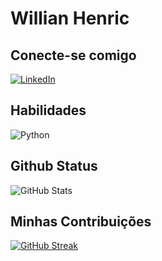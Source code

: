 # Willian Henric

## Conecte-se comigo
[![LinkedIn](https://img.shields.io/badge/LinkedIn-000?style=for-the-badge&logo=linkedin&logoColor=0E76A8)](https://www.linkedin.com/in/willian-henrique-7b5b67238/)

## Habilidades
![Python](https://img.shields.io/badge/Python-000?style=for-the-badge&logo=python)

## Github Status
![GitHub Stats](https://github-readme-stats.vercel.app/api?username=willianhenric&theme=transparent&bg_color=000&border_color=30A3DC&show_icons=true&icon_color=30A3DC&title_color=E94D5F&text_color=FFF)

## Minhas Contribuições
[![GitHub Streak](https://streak-stats.demolab.com/?user=willianhenric&theme=bear&background=000&border=30A3DC&dates=FFF)](https://git.io/streak-stats)